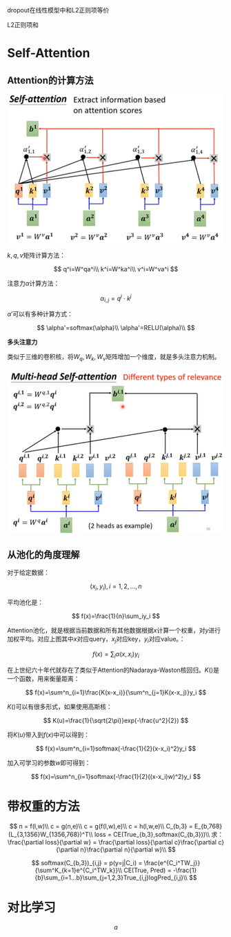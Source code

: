 dropout在线性模型中和L2正则项等价

L2正则项和

# Self-Attention

## Attention的计算方法

![](./img/self-attention.png)

$k,q,v$矩阵计算方法：

$$
q^i=W^qa^i\\
k^i=W^ka^i\\
v^i=W^va^i
$$

注意力$\alpha$计算方法：

$$
\alpha_{i,j}=q^i\cdot k^j
$$

$\alpha'$可以有多种计算方式：

$$
\alpha'=softmax(\alpha)\\
\alpha'=RELU(\alpha)\\
$$

**多头注意力**

类似于三维的卷积核，将$W_q,W_k,W_v$矩阵增加一个维度，就是多头注意力机制。

![multi-head_self_attention](./img/multi-head_self_attention.png)

## 从池化的角度理解

对于给定数据：

$$
(x_i,y_i),i=1,2,...,n
$$

平均池化是：

$$
f(x)=\frac{1}{n}\sum_iy_i
$$

Attention池化，就是根据当前数据和所有其他数据根据$x$计算一个权重，对$y$进行加权平均。对应上图其中$x$对应query，$x_j$对应key，$y_i$对应value。：

$$
f(x)=\sum_i\alpha(x,x_i)y_i
$$

在上世纪六十年代就存在了类似于Attention的Nadaraya-Waston核回归。$K()$是一个函数，用来衡量距离：

$$
f(x)=\sum^n_{i=1}\frac{K(x-x_i)}{\sum^n_{j=1}K(x-x_j)}y_i
$$

$K()$可以有很多形式，如果使用高斯核：

$$
K(u)=\frac{1}{\sqrt{2\pi}}exp(-\frac{u^2}{2})
$$

将$K(u)$带入到$f(x)$中可以得到：

$$
f(x)=\sum^n_{i=1}softmax(-\frac{1}{2}(x-x_i)^2)y_i
$$

加入可学习的参数$w$即可得到：

$$
f(x)=\sum^n_{i=1}softmax(-\frac{1}{2}((x-x_i)w)^2)y_i
$$

# 带权重的方法

$$
n = f(l,w)\\
c = g(n,e)\\
c = g(f(l,w),e)\\
c = h(l,w,e)\\
C_{b,3} = E_{b,768}(L_{3,1356}W_{1356,768})^T\\
loss = CE(True_{b,3},softmax(C_{b,3}))\\
求：
\frac{\partial loss}{\partial w} = \frac{\partial loss}{\partial c}\frac{\partial c}{\partial n}\frac{\partial n}{\partial w}\\
$$

$$
softmax(C_{b,3})_{i,j} = p(y=j|C_i) = \frac{e^{C_i^TW_j}}{\sum^K_{k=1}e^{C_i^TW_k}}\\
CE(True, Pred) = -\frac{1}{b}\sum_{i=1...b}\sum_{j=1,2,3}True_{i,j}logPred_{i,j}\\
$$

# 对比学习

$$
a
$$

